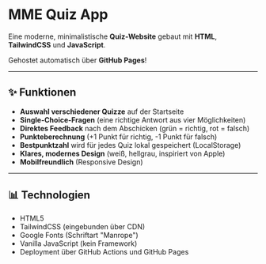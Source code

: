 # MME Quiz App

Eine moderne, minimalistische **Quiz-Website** gebaut mit **HTML**, **TailwindCSS** und **JavaScript**.

Gehostet automatisch über **GitHub Pages**!

---

## ✨ Funktionen

- **Auswahl verschiedener Quizze** auf der Startseite
- **Single-Choice-Fragen** (eine richtige Antwort aus vier Möglichkeiten)
- **Direktes Feedback** nach dem Abschicken (grün = richtig, rot = falsch)
- **Punkteberechnung** (+1 Punkt für richtig, -1 Punkt für falsch)
- **Bestpunktzahl** wird für jedes Quiz lokal gespeichert (LocalStorage)
- **Klares, modernes Design** (weiß, hellgrau, inspiriert von Apple)
- **Mobilfreundlich** (Responsive Design)

---

## 📊 Technologien

- HTML5
- TailwindCSS (eingebunden über CDN)
- Google Fonts (Schriftart "Manrope")
- Vanilla JavaScript (kein Framework)
- Deployment über GitHub Actions und GitHub Pages